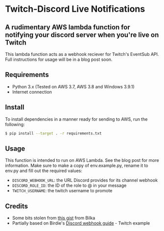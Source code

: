 # Twitch-Discord Live Notifications
## A rudimentary AWS lambda function for notifying your discord server when you're live on Twitch

This lambda function acts as a webhook reciever for Twitch's EventSub API. Full instructions for usage will be in a blog post soon.

## Requirements

* Python 3.x (Tested on AWS 3.7, AWS 3.8 and Windows 3.9.1)
* Internet connection

## Install

To install dependencies in a manner ready for sending to AWS, run the following:
``` bash
$ pip install --target . -r requirements.txt
```

## Usage

This function is intended to run on AWS Lambda. See the blog post for more information.
Make sure to make a copy of env.example.py, rename it to env.py and fill out the required values:

* `DISCORD_WEBHOOK_URL`: the URL Discord provides for its channel webhook
* `DISCORD_ROLE_ID`: the ID of the role to @ in your message
* `TWITCH_USERNAME`: the twitch username to promote

## Credits

* Some bits stolen from [this gist](https://gist.github.com/Bilka2/5dd2ca2b6e9f3573e0c2defe5d3031b2) from Bilka
* Partially based on Birdie's [Discord webhook guide](https://birdie0.github.io/discord-webhooks-guide/examples/twitch.html#twitch) - Twitch example